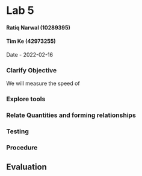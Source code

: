 # Lab 5
#### Ratiq Narwal (10289395)
#### Tim Ke (42973255)
Date - 2022-02-16



### Clarify Objective
We will measure the speed of 


### Explore tools

### Relate Quantities and forming relationships

### Testing

### Procedure

## Evaluation
